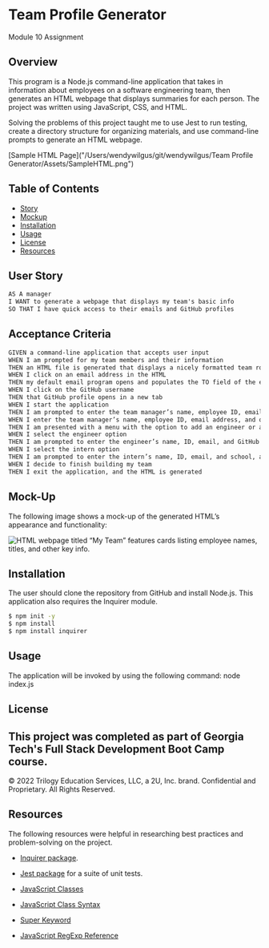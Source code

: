 # Team Profile Generator

Module 10 Assignment
## Overview

This program is a Node.js command-line application that takes in information about employees on a software engineering team, then generates an HTML webpage that displays summaries for each person. The project was written using JavaScript, CSS, and HTML. 

Solving the problems of this project taught me to use Jest to run testing, create a directory structure for organizing materials, and use command-line prompts to generate an HTML webpage.

[Sample HTML Page]("/Users/wendywilgus/git/wendywilgus/Team Profile Generator/Assets/SampleHTML.png")


## Table of Contents

- [Story](#user-story)
- [Mockup](#mockup) 
- [Installation](#installation)
- [Usage](#usage)
- [License](#license)
- [Resources](#resources)

## User Story

```md
AS A manager
I WANT to generate a webpage that displays my team's basic info
SO THAT I have quick access to their emails and GitHub profiles
```

## Acceptance Criteria

```md
GIVEN a command-line application that accepts user input
WHEN I am prompted for my team members and their information
THEN an HTML file is generated that displays a nicely formatted team roster based on user input
WHEN I click on an email address in the HTML
THEN my default email program opens and populates the TO field of the email with the address
WHEN I click on the GitHub username
THEN that GitHub profile opens in a new tab
WHEN I start the application
THEN I am prompted to enter the team manager’s name, employee ID, email address, and office number
WHEN I enter the team manager’s name, employee ID, email address, and office number
THEN I am presented with a menu with the option to add an engineer or an intern or to finish building my team
WHEN I select the engineer option
THEN I am prompted to enter the engineer’s name, ID, email, and GitHub username, and I am taken back to the menu
WHEN I select the intern option
THEN I am prompted to enter the intern’s name, ID, email, and school, and I am taken back to the menu
WHEN I decide to finish building my team
THEN I exit the application, and the HTML is generated
```

## Mock-Up

The following image shows a mock-up of the generated HTML’s appearance and functionality:

![HTML webpage titled “My Team” features cards listing employee names, titles, and other key info.]()

## Installation
The user should clone the repository from GitHub and install Node.js.  This application also requires the Inquirer module.

```bash
$ npm init -y
$ npm install
$ npm install inquirer

```

## Usage
The application will be invoked by using the following command:
node index.js


## License
This project was completed as part of Georgia Tech's Full Stack Development Boot Camp course. 
---
© 2022 Trilogy Education Services, LLC, a 2U, Inc. brand. Confidential and Proprietary. All Rights Reserved.



## Resources
The following resources were helpful in researching best practices and problem-solving on the project.
* [Inquirer package](https://www.npmjs.com/package/inquirer/v/8.2.4).

* [Jest package](https://www.npmjs.com/package/jest) for a suite of unit tests.

* [JavaScript Classes](https://www.w3schools.com/js/js_classes.asp)

* [JavaScript Class Syntax](https://www.w3schools.com/js/js_classes.asp)

* [Super Keyword](https://developer.mozilla.org/en-US/docs/Web/JavaScript/Reference/Operators/super)

* [JavaScript RegExp Reference](https://www.w3schools.com/jsref/jsref_obj_regexp.asp)